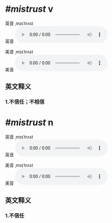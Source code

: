 # ***\#mistrust*** v
英音 ˌmɪsˈtrʌst  
英音
<audio src="./media/mistrust v1_AAC.aac" controls="controls"></audio>

美音 ˌmɪsˈtrʌst  
美音
<audio src="./media/mistrust v2_AAC.aac" controls="controls"></audio>



  

英文释义
---
### 1.**不信任；不相信**  


# ***\#mistrust*** n
英音 ˌmɪsˈtrʌst  
英音
<audio src="./media/mistrust n1_AAC.aac" controls="controls"></audio>

美音 ˌmɪsˈtrʌst  
美音
<audio src="./media/mistrust n2_AAC.aac" controls="controls"></audio>



  

英文释义
---
### 1.**不信任**  


